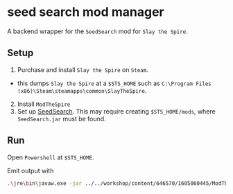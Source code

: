 # seed search mod manager

A backend wrapper for the `SeedSearch` mod for `Slay the Spire`.

## Setup

1. Purchase and install `Slay the Spire` on `Steam`.

- this dumps `Slay the Spire` at a `$STS_HOME` such as `C:\Program Files (x86)\Steam\steamapps\common\SlayTheSpire`.

2. Install `ModTheSpire`
3. Set up [SeedSearch](https://github.com/ForgottenArbiter/SeedSearch). This may require creating `$STS_HOME/mods`, where `SeedSearch.jar` must be found.

## Run

Open `Powershell` at `$STS_HOME`.

Emit output with

```bash
.\jre\bin\javaw.exe -jar ../../workshop/content/646570/1605060445/ModTheSpire.jar --skip-launcher --mods SeedSearch | tee ./path/to/desired/output.txt
```
